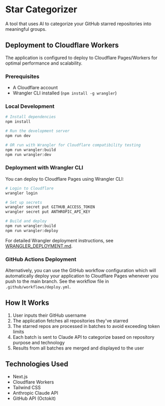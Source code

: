 # Star Categorizer

A tool that uses AI to categorize your GitHub starred repositories into meaningful groups.

## Deployment to Cloudflare Workers

The application is configured to deploy to Cloudflare Pages/Workers for optimal performance and scalability.

### Prerequisites

- A Cloudflare account
- Wrangler CLI installed (`npm install -g wrangler`)

### Local Development

```bash
# Install dependencies
npm install

# Run the development server
npm run dev

# OR run with Wrangler for Cloudflare compatibility testing
npm run wrangler:build
npm run wrangler:dev
```

### Deployment with Wrangler CLI

You can deploy to Cloudflare Pages using Wrangler CLI:

```bash
# Login to Cloudflare
wrangler login

# Set up secrets
wrangler secret put GITHUB_ACCESS_TOKEN
wrangler secret put ANTHROPIC_API_KEY

# Build and deploy
npm run wrangler:build
npm run wrangler:deploy
```

For detailed Wrangler deployment instructions, see [WRANGLER_DEPLOYMENT.md](./WRANGLER_DEPLOYMENT.md).

### GitHub Actions Deployment

Alternatively, you can use the GitHub workflow configuration which will automatically deploy your application to Cloudflare Pages whenever you push to the main branch. See the workflow file in `.github/workflows/deploy.yml`.

## How It Works

1. User inputs their GitHub username
2. The application fetches all repositories they've starred
3. The starred repos are processed in batches to avoid exceeding token limits
4. Each batch is sent to Claude API to categorize based on repository purpose and technology
5. Results from all batches are merged and displayed to the user

## Technologies Used

- Next.js
- Cloudflare Workers
- Tailwind CSS
- Anthropic Claude API
- GitHub API (Octokit)